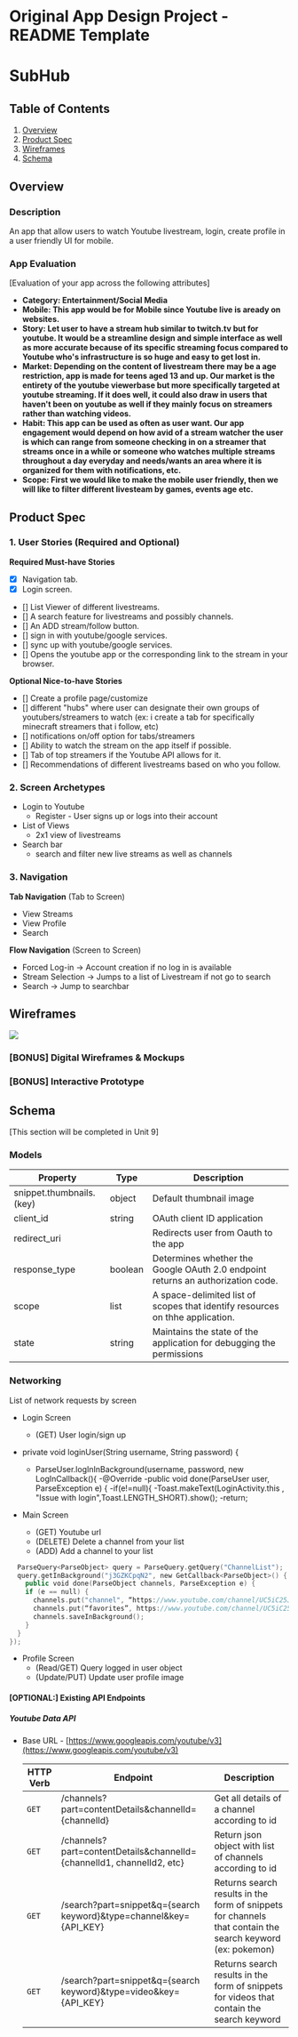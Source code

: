 Original App Design Project - README Template
===

# SubHub

## Table of Contents
1. [Overview](#Overview)
1. [Product Spec](#Product-Spec)
1. [Wireframes](#Wireframes)
2. [Schema](#Schema)

## Overview
### Description
An app that allow users to watch Youtube livestream, login, create profile in a user friendly UI for mobile.
### App Evaluation
[Evaluation of your app across the following attributes]
- **Category: Entertainment/Social Media**
- **Mobile: This app would be for Mobile since Youtube live is aready on websites.**
- **Story: Let user to have a stream hub similar to twitch.tv but for youtube. It would be a streamline design and simple interface as well as more accurate because of its specific streaming focus compared to Youtube who's infrastructure is so huge and easy to get lost in.**
- **Market: Depending on the content of livestream there may be a age restriction, app is made for teens aged 13 and up. Our market is the entirety of the youtube viewerbase but more specifically targeted at youtube streaming. If it does well, it could also draw in users that haven't been on youtube as well if they mainly focus on streamers rather than watching videos.**
- **Habit: This app can be used as often as user want. Our app engagement would depend on how avid of a stream watcher the user is which can range from someone checking in on a streamer that streams once in a while or someone who watches multiple streams throughout a day everyday and needs/wants an area where it is organized for them with notifications, etc.**
- **Scope: First we would like to make the mobile user friendly, then we will like to filter different livesteam by games, events age etc.**

## Product Spec

### 1. User Stories (Required and Optional)

**Required Must-have Stories**

* [x] Navigation tab. 
* [x] Login screen.
* [] List Viewer of different livestreams.
* [] A search feature for livestreams and possibly channels.
* [] An ADD stream/follow button.
* [] sign in with youtube/google services.
* [] sync up with youtube/google services.
* [] Opens the youtube app or the corresponding link to the stream in your browser.


**Optional Nice-to-have Stories**

* [] Create a profile page/customize 
* [] different "hubs" where user can designate their own groups of youtubers/streamers to watch (ex: i create a tab for specifically minecraft streamers that i follow, etc)
* [] notifications on/off option for tabs/streamers 
* [] Ability to watch the stream on the app itself if possible.
* [] Tab of top streamers if the Youtube API allows for it. 
* [] Recommendations of different livestreams based on who you follow. 

### 2. Screen Archetypes

* Login to Youtube
   * Register - User signs up or logs into their account
* List of Views
   * 2x1 view of livestreams
* Search bar
   * search and filter new live streams as well as channels
### 3. Navigation

**Tab Navigation** (Tab to Screen)

* View Streams
* View Profile
* Search 

**Flow Navigation** (Screen to Screen)
* Forced Log-in -> Account creation if no log in is available
* Stream Selection  -> Jumps to a list of Livestream if not go to search 
* Search -> Jump to searchbar 


## Wireframes
![](https://i.imgur.com/ICLnkGa.jpg)

### [BONUS] Digital Wireframes & Mockups


### [BONUS] Interactive Prototype

## Schema 
[This section will be completed in Unit 9]
### Models
Property                | Type     | Description
-----------             |----------|------------
snippet.thumbnails.(key)| object   | Default thumbnail image
client_id               | string   | OAuth client ID application
redirect_uri            |          | Redirects user from Oauth to the app
response_type           | boolean  | Determines whether the Google OAuth 2.0 endpoint returns an authorization code.
scope                   | list     | A space-delimited list of scopes that identify resources on thhe application.
state                   | string   | Maintains the state of the application for debugging the permissions
### Networking
List of network requests by screen
- Login Screen
  - (GET) User login/sign up 
  
- private void loginUser(String username, String password) {
  - ParseUser.logInInBackground(username, password, new LogInCallback(){
       -@Override
        -public void done(ParseUser user, ParseException e) {
           -if(e!=null){
         -Toast.makeText(LoginActivity.this , "Issue with login",Toast.LENGTH_SHORT).show();
                -return;

- Main Screen
  - (GET) Youtube url
  - (DELETE) Delete a channel from your list 
  - (ADD) Add a channel to your list 
```swift
  ParseQuery<ParseObject> query = ParseQuery.getQuery("ChannelList");
  query.getInBackground("j3GZKCpqN2", new GetCallback<ParseObject>() {
    public void done(ParseObject channels, ParseException e) {
    if (e == null) {
      channels.put("channel", “https://www.youtube.com/channel/UC5iC25Jaeo6OGZB60Xsr7sQ”);
      channels.put(“favorites”, https://www.youtube.com/channel/UC5iC25Jaeo6OGZB60Xsr7sQ);
      channels.saveInBackground();
    }
  }
});
```
- Profile Screen
  - (Read/GET) Query logged in user object
  - (Update/PUT) Update user profile image

#### [OPTIONAL:] Existing API Endpoints
##### Youtube Data API
- Base URL - [https://www.googleapis.com/youtube/v3](https://www.googleapis.com/youtube/v3)

   HTTP Verb | Endpoint | Description
   ----------|----------|------------
    `GET`    | /channels?part=contentDetails&channelId={channelId} | Get all details of a channel according to id
    `GET`    | /channels?part=contentDetails&channelId={channelId1, channelId2, etc} | Return json object with list of channels according to id
    `GET`    | /search?part=snippet&q={search keyword}&type=channel&key={API_KEY} | Returns search results in the form of snippets for channels that contain the search keyword (ex: pokemon)
    `GET`    | /search?part=snippet&q={search keyword}&type=video&key={API_KEY} | Returns search results in the form of snippets for videos that contain the search keyword
